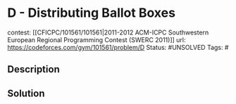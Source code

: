 # D - Distributing Ballot Boxes

contest: [[CFICPC/101561/101561|2011-2012 ACM-ICPC Southwestern European Regional Programming Contest (SWERC 2011)]]
url: https://codeforces.com/gym/101561/problem/D
Status: #UNSOLVED
Tags: #

## Description

## Solution

